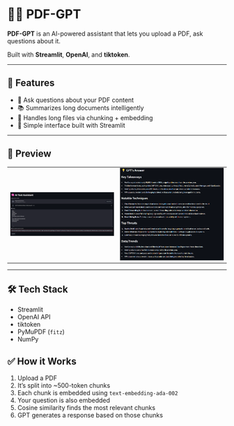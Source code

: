 # 📄🤖 PDF-GPT

**PDF-GPT** is an AI-powered assistant that lets you upload a PDF, ask questions about it.

Built with **Streamlit**, **OpenAI**, and **tiktoken**.

---

## 🚀 Features

- 🧠 Ask questions about your PDF content
- 📚 Summarizes long documents intelligently
- 🧩 Handles long files via chunking + embedding
- 🧾 Simple interface built with Streamlit

---

## 📸 Preview

<table>
  <tr>
    <td><img src="textassistant.png" width="400"/></td>
    <td><img src="textassistant2.png" width="400"/></td>
  </tr>
</table>

---

## 🛠️ Tech Stack

- Streamlit  
- OpenAI API  
- tiktoken  
- PyMuPDF (`fitz`)  
- NumPy  

## ✅ How it Works

1. Upload a PDF  
2. It’s split into ~500-token chunks  
3. Each chunk is embedded using `text-embedding-ada-002`  
4. Your question is also embedded  
5. Cosine similarity finds the most relevant chunks  
6. GPT generates a response based on those chunks  

